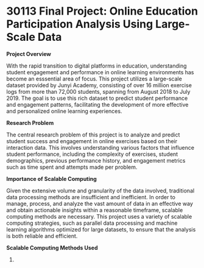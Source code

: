 # 30113 Final Project: Online Education Participation Analysis Using Large-Scale Data

**Project Overview**

With the rapid transition to digital platforms in education, understanding student engagement and performance in online learning environments has become an esssential area of focus. This project utilizes a large-scale dataset provided by Junyi Academy, consisting of over 16 million exercise logs from more than 72,000 students, spanning from August 2018 to July 2019. The goal is to use this rich dataset to predict student performance and engagement patterns, facilitating the development of more effective and personalized online learning experiences.

**Research Problem**

The central research problem of this project is to analyze and predict student success and engagement in online exercises based on their interaction data. This involves understanding various factors that influence student performance, including the complexity of exercises, student demographics, previous performance history, and engagement metrics such as time spent and attempts made per problem.

**Importance of Scalable Computing**

Given the extensive volume and granularity of the data involved, traditional data processing methods are insufficient and inefficient. In order to manage, process, and analyze the vast amount of data in an effective way and obtain actionable insights within a reasonable timeframe, scalable computing methods are necessary. This project uses a variety of scalable computing strategies, such as parallel data processing and machine learning algorithms optimized for large datasets, to ensure that the analysis is both reliable and efficient.

**Scalable Computing Methods Used**

1. 
